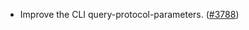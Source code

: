 - Improve the CLI query-protocol-parameters.
  ([\#3788](https://github.com/anoma/namada/pull/3788))